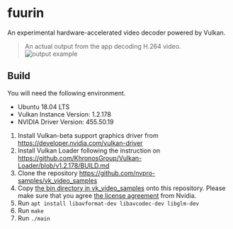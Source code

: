 # fuurin
An experimental hardware-accelerated video decoder powered by Vulkan.

> An actual output from the app decoding H.264 video.
![output example](https://gist.githubusercontent.com/ogukei/539ffd202eeeddc1a503ba15c4773e3b/raw/5fc1501cb01db557a0e107b2316d92336396abde/out.png)

## Build
You will need the following environment.

- Ubuntu 18.04 LTS
- Vulkan Instance Version: 1.2.178
- NVIDIA Driver Version: 455.50.19

1. Install Vulkan-beta support graphics driver from https://developer.nvidia.com/vulkan-driver
1. Install Vulkan Loader following the instruction on https://github.com/KhronosGroup/Vulkan-Loader/blob/v1.2.178/BUILD.md
1. Clone the repository https://github.com/nvpro-samples/vk_video_samples
1. Copy [the bin directory in vk_video_samples](https://github.com/nvpro-samples/vk_video_samples/tree/95eeeb80879e04183923e2be3d0b93b3652ab868/vk_video_decoder/bin ) onto this repository.
Please make sure that you agree [the license agreement](https://github.com/nvpro-samples/vk_video_samples/blob/main/vk_video_decoder/bin/libs/nv_vkvideo_parser/LICENSE_NVIDIA_PARSER_LIBRARIES.txt) from Nvidia.
1. Run `apt install libavformat-dev libavcodec-dev libglm-dev`
1. Run `make`
1. Run `./main`
